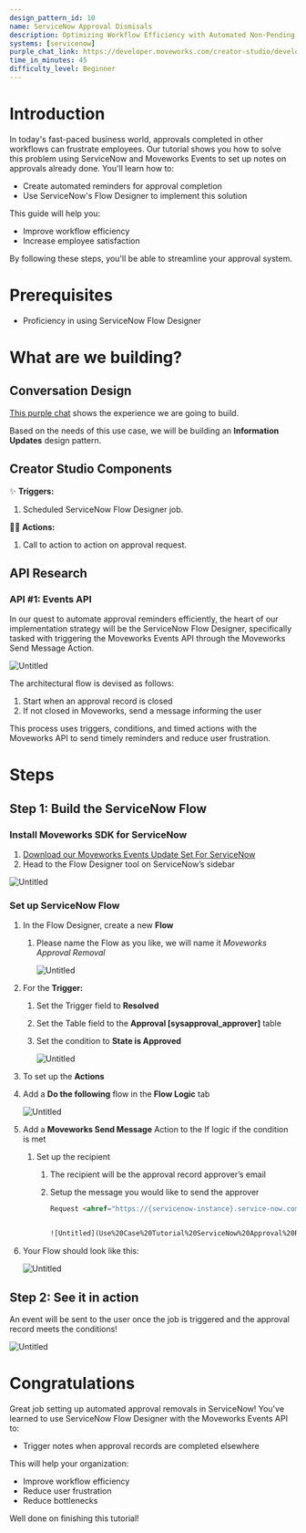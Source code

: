 ```yaml
---
design_pattern_id: 10
name: ServiceNow Approval Dismisals
description: Optimizing Workflow Efficiency with Automated Non-Pending Approval Removals in ServiceNow
systems: [servicenow]
purple_chat_link: https://developer.moveworks.com/creator-studio/developer-tools/purple-chat-builder/?workspace=%7B%22title%22%3A%22My+Workspace%22%2C%22mocks%22%3A%5B%7B%22id%22%3A1636%2C%22title%22%3A%22Event+triggered+approval+reminders%22%2C%22transcript%22%3A%7B%22settings%22%3A%7B%22colorStyle%22%3A%22LIGHT%22%2C%22startTime%22%3A%2211%3A43+AM%22%2C%22defaultPerson%22%3A%22GWEN%22%2C%22editable%22%3Atrue%2C%22botName%22%3A%22%22%2C%22botImageUrl%22%3A%22%22%7D%2C%22messages%22%3A%5B%7B%22from%22%3A%22ANNOTATION%22%2C%22text%22%3A%22%3Cp%3EServiceNow+Flow+Designer%3A+Scheduled+job+that+runs+once+a+day%2Fweek%2Fmonth%3C%2Fp%3E%22%7D%2C%7B%22from%22%3A%22BOT%22%2C%22text%22%3A%22%3Cp%3EYour+pending+approval+request+for+request+%3Ca+href%3D%5C%22https%3A%2F%2Fmoveworks.ai%5C%22%3ERITM0123456+is+due+for+a+review.%3C%2Fa%3E%3Cbr%3E%3Cbr%3E%F0%9F%91%89+%3Cb%3EPlease+review+your+request+and+update+as+necessary%3C%2Fb%3E%3Cbr%3E%3Cbr%3E%F0%9F%91%89+You+can+review+your+current+approvals+by+typing+%3Cb%3E%5C%22Show+me+my+approvals%5C%22%3C%2Fb%3E+below%3C%2Fp%3E%22%7D%5D%7D%7D%5D%2C%22botSettings%22%3A%7B%22name%22%3A%22%22%2C%22imageUrl%22%3A%22%22%7D%7D
time_in_minutes: 45
difficulty_level: Beginner
---
```


# Introduction

In today's fast-paced business world, approvals completed in other workflows can frustrate employees. Our tutorial shows you how to solve this problem using ServiceNow and Moveworks Events to set up notes on approvals already done.
You'll learn how to:

- Create automated reminders for approval completion
- Use ServiceNow's Flow Designer to implement this solution

This guide will help you:

- Improve workflow efficiency
- Increase employee satisfaction

By following these steps, you'll be able to streamline your approval system.

# Prerequisites

- Proficiency in using ServiceNow Flow Designer

# What are we building?

## Conversation Design

[This purple chat](https://developer.moveworks.com/creator-studio/developer-tools/purple-chat-builder/?workspace=%7B%22title%22%3A%22My+Workspace%22%2C%22mocks%22%3A%5B%7B%22id%22%3A1636%2C%22title%22%3A%22Event+triggered+approval+reminders%22%2C%22transcript%22%3A%7B%22settings%22%3A%7B%22colorStyle%22%3A%22LIGHT%22%2C%22startTime%22%3A%2211%3A43+AM%22%2C%22defaultPerson%22%3A%22GWEN%22%2C%22editable%22%3Atrue%2C%22botName%22%3A%22%22%2C%22botImageUrl%22%3A%22%22%7D%2C%22messages%22%3A%5B%7B%22from%22%3A%22ANNOTATION%22%2C%22text%22%3A%22%3Cp%3EServiceNow+Flow+Designer%3A+Scheduled+job+that+runs+once+a+day%2Fweek%2Fmonth%3C%2Fp%3E%22%7D%2C%7B%22from%22%3A%22BOT%22%2C%22text%22%3A%22%3Cp%3EYour+pending+approval+request+for+request+%3Ca+href%3D%5C%22https%3A%2F%2Fmoveworks.ai%5C%22%3ERITM0123456+is+due+for+a+review.%3C%2Fa%3E%3Cbr%3E%3Cbr%3E%F0%9F%91%89+%3Cb%3EPlease+review+your+request+and+update+as+necessary%3C%2Fb%3E%3Cbr%3E%3Cbr%3E%F0%9F%91%89+You+can+review+your+current+approvals+by+typing+%3Cb%3E%5C%22Show+me+my+approvals%5C%22%3C%2Fb%3E+below%3C%2Fp%3E%22%7D%5D%7D%7D%5D%2C%22botSettings%22%3A%7B%22name%22%3A%22%22%2C%22imageUrl%22%3A%22%22%7D%7D) shows the experience we are going to build.

Based on the needs of this use case, we will be building an **Information Updates** design pattern.

## Creator Studio Components

✨ **Triggers:**

1. Scheduled ServiceNow Flow Designer job.

🏃‍♂️ **Actions:**

1. Call to action to action on approval request.

## API Research

### API #1: Events API

In our quest to automate approval reminders efficiently, the heart of our implementation strategy will be the ServiceNow Flow Designer, specifically tasked with triggering the Moveworks Events API through the Moveworks Send Message Action.

![Untitled](Use%20Case%20Tutorial%20ServiceNow%20Approval%20Reminders%20a8e075be60c94c77b1e4da9ac249d5ce/Untitled.png)

The architectural flow is devised as follows:

1. Start when an approval record is closed
2. If not closed in Moveworks, send a message informing the user

This process uses triggers, conditions, and timed actions with the Moveworks API to send timely reminders and reduce user frustration.

# Steps

## Step 1: Build the ServiceNow Flow

### Install Moveworks SDK for ServiceNow

1. [Download our Moveworks Events Update Set For ServiceNow](https://developer.moveworks.com/file-hosting/servicenow/moveworks.events.1.0.0.xml)
2. Head to the Flow Designer tool on ServiceNow’s sidebar

![Untitled](Use%20Case%20Tutorial%20ServiceNow%20Approval%20Reminders%20a8e075be60c94c77b1e4da9ac249d5ce/Untitled%201.png)

### Set up ServiceNow Flow

1. In the Flow Designer, create a new **Flow**
    1. Please name the Flow as you like, we will name it *Moveworks Approval Removal*

        ![Untitled](Use%20Case%20Tutorial%20ServiceNow%20Approval%20Reminders%20a8e075be60c94c77b1e4da9ac249d5ce/Untitled%202.png)

2. For the **Trigger:**
    1. Set the Trigger field to **Resolved**
    2. Set the Table field to the **Approval [sysapproval_approver]** table
    3. Set the condition to **State is Approved**

        ![Untitled](Use%20Case%20Tutorial%20ServiceNow%20Approval%20Reminders%20a8e075be60c94c77b1e4da9ac249d5ce/Untitled%203.png)

3. To set up the **Actions**
4. Add a **Do the following** flow in the **Flow Logic** tab

    ![Untitled](Use%20Case%20Tutorial%20ServiceNow%20Approval%20Reminders%20a8e075be60c94c77b1e4da9ac249d5ce/Untitled%204.png)

8. Add a **Moveworks Send Message** Action to the If logic if the condition is met
    1. Set up the recipient
        1. The recipient will be the approval record approver’s email
        2. Setup the message you would like to send the approver

            ```html
            Request <ahref="https://{servicenow-instance}.service-now.com/nav_to.do?uri=sysapproval_approver.do?sysparm_query=sysapproval.number=RITM0123456^approver={user.sys_id}"> was already approved. No further action necessary.


            ![Untitled](Use%20Case%20Tutorial%20ServiceNow%20Approval%20Reminders%20a8e075be60c94c77b1e4da9ac249d5ce/Untitled%208.png)

9. Your Flow should look like this:

    ![Untitled](Use%20Case%20Tutorial%20ServiceNow%20Approval%20Reminders%20a8e075be60c94c77b1e4da9ac249d5ce/Untitled%209.png)

## Step 2: See it in action

An event will be sent to the user once the job is triggered and the approval record meets the conditions!

![Untitled](Use%20Case%20Tutorial%20ServiceNow%20Approval%20Reminders%20a8e075be60c94c77b1e4da9ac249d5ce/Untitled%2010.png)

# Congratulations

Great job setting up automated approval removals in ServiceNow! You've learned to use ServiceNow Flow Designer with the Moveworks Events API to:

- Trigger notes when approval records are completed elsewhere

This will help your organization:

- Improve workflow efficiency
- Reduce user frustration
- Reduce bottlenecks

Well done on finishing this tutorial!
